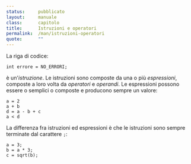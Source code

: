 ```yaml
---
status:     pubblicato
layout:     manuale
class:      capitolo
title:      Istruzioni e operatori
permalink:  /man/istruzioni-operatori
quote:      ""
---
```


La riga di codice:

```
int errore = NO_ERRORI;
```

è un'*istruzione*.
Le istruzioni sono composte da una o più *espressioni*, composte a loro volta da *operatori* e *operandi*.
Le espressioni possono essere o semplici o composte e producono sempre un valore:

```
a = 2 
a + b 
d = a - b + c 
a < d
```

La differenza fra istruzioni ed espressioni è che le istruzioni sono sempre terminate dal carattere `;`:

```
a = 3; 
b = a * 3; 
c = sqrt(b);
```

<!--

Operatore == “Io vidi il mio Signore con l'occhio del cuore. Gli chiesi: chi sei? Rispose: Te!”.  
'Attar, Farid al-din. Il verbo degli uccelli (Mantiq al-Tayr) 

Utlizzare l'operatore `delete` per illustrare il rapporto del C’hi++ con la morte, che non è più considerata un nemico da combattere, ma un fenomeno naturale necessario al buon funzonamento dell’Universo. Questo approccio si rirova anche nel precetto:

    Amiamo ciò che ci ucciderà (se tutto va bene) 

Ho messo intenzionalmente il capitolo sull'algebra booleana DOPO quello sugli operatori per dimostrare come i concetti di vero/falso giusto/sbagliato debbano essere definiti per prima cosa

## operatori

### operatore di negazione

la negazione e il paradosso come metodo per comprendere ciò che non è
di per sé evidente

### operatore di incremento
mettere qui, perché servono nel codice seguente
## cicli

### ciclo for

### ciclo while

### ciclo do-while

-->
